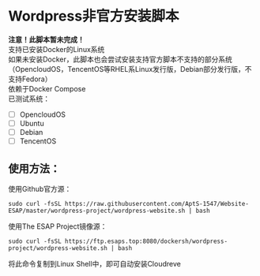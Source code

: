 # Wordpress非官方安装脚本
**注意！此脚本暂未完成！**  
支持已安装Docker的Linux系统  
如果未安装Docker，此脚本也会尝试安装支持官方脚本不支持的部分系统（OpencloudOS，TencentOS等RHEL系Linux发行版，Debian部分发行版，不支持Fedora）  
依赖于Docker Compose  
已测试系统：
- [ ] OpencloudOS
- [ ] Ubuntu
- [ ] Debian
- [ ] TencentOS  

## 使用方法：  

使用Github官方源：
```shell
sudo curl -fsSL https://raw.githubusercontent.com/AptS-1547/Website-ESAP/master/wordpress-project/wordpress-website.sh | bash
```  

使用The ESAP Project镜像源：
```shell
sudo curl -fsSL https://ftp.esaps.top:8080/dockersh/wordpress-project/wordpress-website.sh | bash
```  

将此命令复制到Linux Shell中，即可自动安装Cloudreve